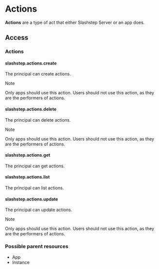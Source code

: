# Actions
**Actions** are a type of act that either Slashstep Server or an app does. 

## Access
### Actions
#### slashstep.actions.create
The principal can create actions. 

> [!NOTE]
Only apps should use this action. Users should not use this action, as they are the performers of actions.

#### slashstep.actions.delete
The principal can delete actions.

> [!NOTE]
Only apps should use this action. Users should not use this action, as they are the performers of actions.

#### slashstep.actions.get
The principal can get actions.

#### slashstep.actions.list
The principal can list actions.

#### slashstep.actions.update
The principal can update actions.

> [!NOTE]
Only apps should use this action. Users should not use this action, as they are the performers of actions.

### Possible parent resources
* App
* Instance